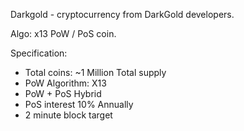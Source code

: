 
Darkgold - cryptocurrency from DarkGold developers. 

Algo: x13 PoW / PoS coin.

Specification:
- Total coins: ~1 Million Total supply
- PoW Algorithm: X13
- PoW + PoS Hybrid
- PoS interest 10% Annually
- 2 minute block target
